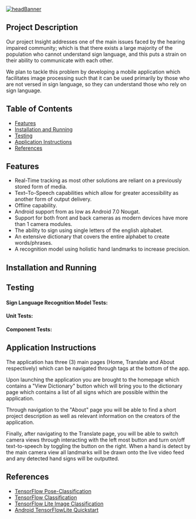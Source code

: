 [![headBanner](https://i.imgur.com/FrR9oGn.png)]()
## Project Description
Our project Insight addresses one of the main issues faced by the hearing impaired community; which is that there exists a large majority of the population who cannot understand sign language, and this puts a strain on their ability to communicate with each other.

We plan to tackle this problem by developing a mobile application which facilitates image processing such that it can be used primarily by those who are not versed in sign language, so they can understand those who rely on sign language. 
## Table of Contents
- [ Features ](#features)
- [ Installation and Running ](#i-r)
- [ Testing ](#testing)
- [ Application Instructions ](#instructions)
- [ References ](#references)

<a name="features"></a>
## Features
- Real-Time tracking as most other solutions are reliant on a previously stored form of media.
- Text–To-Speech capabilities which allow for greater accessibility as another form of output delivery.
- Offline capability.
- Android support from as low as Android 7.0 Nougat.
- Support for both front and back cameras as modern devices have more than 1 camera modules.
- The ability to sign using single letters of the english alphabet.
- An extensive dictionary that covers the entire alphabet to create words/phrases.
- A recognition model using holistic hand landmarks to increase precision.

<a name="i-r"></a>
## Installation and Running


<a name="testing"></a>
## Testing
#### Sign Language Recognition Model Tests:
#### Unit Tests:
#### Component Tests:

<a name="instructions"></a>
## Application Instructions
The application has three (3) main pages (Home, Translate and About respectively) which can be navigated through tags at the bottom of the app. 

Upon launching the application you are brought to the homepage which contains a "View Dictionary" button which will bring you to the dictionary page which contains a list of all signs which are possible within the application.

Through navigation to the "About" page you will be able to find a short project description as well as relevant information on the creators of the application.

Finally, after navigating to the Translate page, you will be able to switch camera views through interacting with the left most button and turn on/off text-to-speech by toggling the button on the right. When a hand is detect by the main camera view all landmarks will be drawn onto the live video feed and any detected hand signs will be outputted. 

<a name="references"></a>
## References
- [TensorFlow Pose-Classification](https://www.tensorflow.org/lite/tutorials/pose_classification)
- [TensorFlow Classification](https://www.tensorflow.org/tutorials/images/classification)
- [TensorFlow Lite Image Classification](https://www.tensorflow.org/lite/examples/image_classification/overview)
- [Android TensorFlowLite Quickstart](https://www.tensorflow.org/lite/guide/android)
